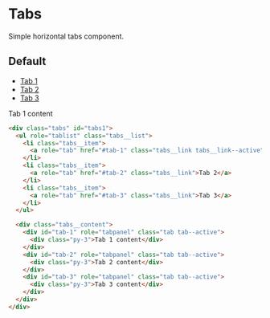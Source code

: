 # Tabs <Badge text="stable"/>
Simple horizontal tabs component.

## Default

<div class="p-3 border rounded-2 my-3 flex">
  <div class="tabs" id="tabs1">
    <ul role="tablist" class="tabs__list">
      <li class="tabs__item">
        <a role="tab" href="#tab-1" class="tabs__link tabs__link--active">Tab 1</a>
      </li>
      <li class="tabs__item">
        <a role="tab" href="#tab-2" class="tabs__link">Tab 2</a>
      </li>
      <li class="tabs__item">
        <a role="tab" href="#tab-3" class="tabs__link">Tab 3</a>
      </li>
    </ul>

  <div class="tabs__content">
    <div id="tab-1" role="tabpanel" class="tab tab--active">
      <div class="py-3">Tab 1 content</div>
    </div>
  </div>
  </div>
</div>

```html
<div class="tabs" id="tabs1">
  <ul role="tablist" class="tabs__list">
    <li class="tabs__item">
      <a role="tab" href="#tab-1" class="tabs__link tabs__link--active">Tab 1</a>
    </li>
    <li class="tabs__item">
      <a role="tab" href="#tab-2" class="tabs__link">Tab 2</a>
    </li>
    <li class="tabs__item">
      <a role="tab" href="#tab-3" class="tabs__link">Tab 3</a>
    </li>
  </ul>

  <div class="tabs__content">
    <div id="tab-1" role="tabpanel" class="tab tab--active">
      <div class="py-3">Tab 1 content</div>
    </div>
    <div id="tab-2" role="tabpanel" class="tab tab--active">
      <div class="py-3">Tab 2 content</div>
    </div>
    <div id="tab-3" role="tabpanel" class="tab tab--active">
      <div class="py-3">Tab 3 content</div>
    </div>
  </div>
</div>
```
